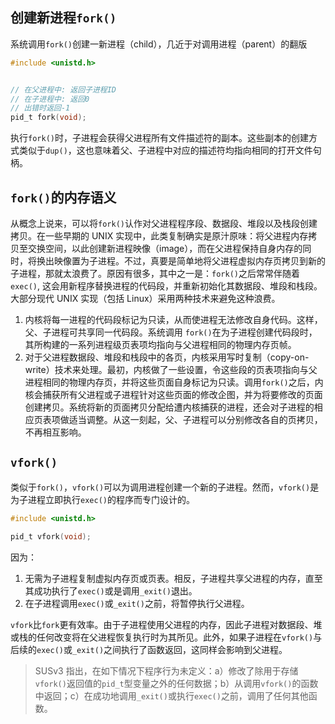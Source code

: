 ## 创建新进程`fork()`
系统调用`fork()`创建一新进程（child），几近于对调用进程（parent）的翻版
```c
#include <unistd.h>


// 在父进程中: 返回子进程ID
// 在子进程中: 返回0
// 出错时返回-1
pid_t fork(void);
```
执行`fork()`时，子进程会获得父进程所有文件描述符的副本。这些副本的创建方式类似于`dup()`，这也意味着父、子进程中对应的描述符均指向相同的打开文件句柄。

## `fork()`的内存语义
从概念上说来，可以将`fork()`认作对父进程程序段、数据段、堆段以及栈段创建拷贝。在一些早期的 UNIX 实现中，此类复制确实是原汁原味：将父进程内存拷贝至交换空间，以此创建新进程映像（image），而在父进程保持自身内存的同时，将换出映像置为子进程。不过，真要是简单地将父进程虚拟内存页拷贝到新的子进程，那就太浪费了。原因有很多，其中之一是：`fork()`之后常常伴随着`exec()`, 这会用新程序替换进程的代码段，并重新初始化其数据段、堆段和栈段。大部分现代 UNIX 实现（包括 Linux）采用两种技术来避免这种浪费。
1. 内核将每一进程的代码段标记为只读，从而使进程无法修改自身代码。这样，父、子进程可共享同一代码段。系统调用 `fork()`在为子进程创建代码段时，其所构建的一系列进程级页表项均指向与父进程相同的物理内存页帧。
2. 对于父进程数据段、堆段和栈段中的各页，内核采用写时复制（copy-on-write）技术来处理。最初，内核做了一些设置，令这些段的页表项指向与父进程相同的物理内存页，并将这些页面自身标记为只读。调用`fork()`之后，内核会捕获所有父进程或子进程针对这些页面的修改企图，并为将要修改的页面创建拷贝。系统将新的页面拷贝分配给遭内核捕获的进程，还会对子进程的相应页表项做适当调整。从这一刻起，父、子进程可以分别修改各自的页拷贝，不再相互影响。

## `vfork()`
类似于`fork()`，`vfork()`可以为调用进程创建一个新的子进程。然而，`vfork()`是为子进程立即执行`exec()`的程序而专门设计的。
```c
#include <unistd.h>

pid_t vfork(void);
```
因为：
1. 无需为子进程复制虚拟内存页或页表。相反，子进程共享父进程的内存，直至其成功执行了`exec()`或是调用`_exit()`退出。
2. 在子进程调用`exec()`或`_exit()`之前，将暂停执行父进程。

`vfork`比`fork`更有效率。由于子进程使用父进程的内存，因此子进程对数据段、堆或栈的任何改变将在父进程恢复执行时为其所见。此外，如果子进程在`vfork()`与后续的`exec()`或`_exit()`之间执行了函数返回，这同样会影响到父进程。

> SUSv3 指出，在如下情况下程序行为未定义：a）修改了除用于存储`vfork()`返回值的`pid_t`型变量之外的任何数据；b）从调用`vfork()`的函数中返回；c）在成功地调用`_exit()`或执行`exec()`之前，调用了任何其他函数。